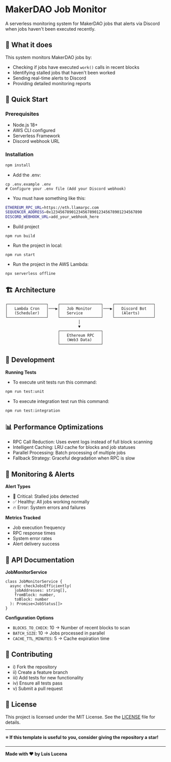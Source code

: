 # MakerDAO Job Monitor

A serverless monitoring system for MakerDAO jobs that alerts via Discord when jobs haven't been executed recently.

## 🎯 What it does

This system monitors MakerDAO jobs by:
- Checking if jobs have executed `work()` calls in recent blocks
- Identifying stalled jobs that haven't been worked
- Sending real-time alerts to Discord
- Providing detailed monitoring reports

## 🚀 Quick Start

### Prerequisites
- Node.js 18+
- AWS CLI configured
- Serverless Framework
- Discord webhook URL

### Installation
```bash
npm install
```

- Add the .env:
```shell
cp .env.example .env
# Configure your .env file (Add your Discord webhook)
```

- You must have something like this:

```bash
ETHEREUM_RPC_URL=https://eth.llamarpc.com
SEQUENCER_ADDRESS=0x1234567890123456789012345678901234567890
DISCORD_WEBHOOK_URL=add_your_webhook_here
```

- Build project

```shell
npm run build
```

- Run the project in local:
```
npm run start
```

- Run the project in the AWS Lambda:
```shell
npx serverless offline
```

## 🏗️ Architecture
```shell
┌─────────────────┐    ┌──────────────────┐    ┌─────────────────┐
│   Lambda Cron   │───▶│   Job Monitor    │───▶│   Discord Bot   │
│   (Scheduler)   │    │   Service        │    │   (Alerts)      │
└─────────────────┘    └──────────────────┘    └─────────────────┘
                                │
                                ▼
                       ┌──────────────────┐
                       │   Ethereum RPC   │
                       │   (Web3 Data)    │
                       └──────────────────┘
```

## 🔧 Development
**Running Tests**
- To execute unit tests run this command:
```bash
npm run test:unit
```

- To execute integration test run this command:
```bash
npm run test:integration
```

## 📊 Performance Optimizations

- RPC Call Reduction: Uses event logs instead of full block scanning
- Intelligent Caching: LRU cache for blocks and job statuses
- Parallel Processing: Batch processing of multiple jobs
- Fallback Strategy: Graceful degradation when RPC is slow

## 🚨 Monitoring & Alerts
**Alert Types**

- 🚨 Critical: Stalled jobs detected
- ✅ Healthy: All jobs working normally
- 🔥 Error: System errors and failures

**Metrics Tracked**
- Job execution frequency
- RPC response times
- System error rates
- Alert delivery success

## 📖 API Documentation
**JobMonitorService**
```shell
class JobMonitorService {
  async checkJobsEfficiently(
    jobAddresses: string[],
    fromBlock: number,
    toBlock: number
  ): Promise<JobStatus[]>
}
```

**Configuration Options**
- `BLOCKS_TO_CHECK`: 10 -> Number of recent blocks to scan
- `BATCH_SIZE`: 10 -> Jobs processed in parallel
- `CACHE_TTL_MINUTES`: 5 -> Cache expiration time

## 🤝 Contributing

- i) Fork the repository
- ii) Create a feature branch
- iii) Add tests for new functionality
- iv) Ensure all tests pass
- v) Submit a pull request

## 📝 License

This project is licensed under the MIT License. See the [LICENSE](LICENSE) file for details.

---

**⭐ If this template is useful to you, consider giving the repository a star!**

---

**Made with ❤️ by Luis Lucena**